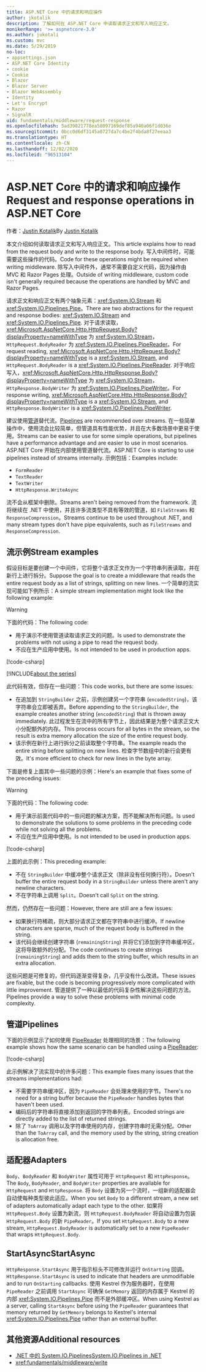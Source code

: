 ```yaml
---
title: ASP.NET Core 中的请求和响应操作
author: jkotalik
description: 了解如何在 ASP.NET Core 中读取请求正文和写入响应正文。
monikerRange: '>= aspnetcore-3.0'
ms.author: jukotali
ms.custom: mvc
ms.date: 5/29/2019
no-loc:
- appsettings.json
- ASP.NET Core Identity
- cookie
- Cookie
- Blazor
- Blazor Server
- Blazor WebAssembly
- Identity
- Let's Encrypt
- Razor
- SignalR
uid: fundamentals/middleware/request-response
ms.openlocfilehash: 5ad39821778ea58097169def85a940a06f1d036e
ms.sourcegitcommit: 0bcc0d6df3145a0727da7c4be2f4bda8f27eeaa3
ms.translationtype: HT
ms.contentlocale: zh-CN
ms.lasthandoff: 12/02/2020
ms.locfileid: "96513104"
---
```

# <a name="request-and-response-operations-in-aspnet-core"></a><span data-ttu-id="d4da3-103">ASP.NET Core 中的请求和响应操作</span><span class="sxs-lookup"><span data-stu-id="d4da3-103">Request and response operations in ASP.NET Core</span></span>

<span data-ttu-id="d4da3-104">作者：[Justin Kotalik](https://github.com/jkotalik)</span><span class="sxs-lookup"><span data-stu-id="d4da3-104">By [Justin Kotalik](https://github.com/jkotalik)</span></span>

<span data-ttu-id="d4da3-105">本文介绍如何读取请求正文和写入响应正文。</span><span class="sxs-lookup"><span data-stu-id="d4da3-105">This article explains how to read from the request body and write to the response body.</span></span> <span data-ttu-id="d4da3-106">写入中间件时，可能需要这些操作的代码。</span><span class="sxs-lookup"><span data-stu-id="d4da3-106">Code for these operations might be required when writing middleware.</span></span> <span data-ttu-id="d4da3-107">除写入中间件外，通常不需要自定义代码，因为操作由 MVC 和 Razor Pages 处理。</span><span class="sxs-lookup"><span data-stu-id="d4da3-107">Outside of writing middleware, custom code isn't generally required because the operations are handled by MVC and Razor Pages.</span></span>

<span data-ttu-id="d4da3-108">请求正文和响应正文有两个抽象元素：<xref:System.IO.Stream> 和 <xref:System.IO.Pipelines.Pipe>。</span><span class="sxs-lookup"><span data-stu-id="d4da3-108">There are two abstractions for the request and response bodies: <xref:System.IO.Stream> and <xref:System.IO.Pipelines.Pipe>.</span></span> <span data-ttu-id="d4da3-109">对于请求读取，<xref:Microsoft.AspNetCore.Http.HttpRequest.Body?displayProperty=nameWithType> 为 <xref:System.IO.Stream>，`HttpRequest.BodyReader` 为 <xref:System.IO.Pipelines.PipeReader>。</span><span class="sxs-lookup"><span data-stu-id="d4da3-109">For request reading, <xref:Microsoft.AspNetCore.Http.HttpRequest.Body?displayProperty=nameWithType> is a <xref:System.IO.Stream>, and `HttpRequest.BodyReader` is a <xref:System.IO.Pipelines.PipeReader>.</span></span> <span data-ttu-id="d4da3-110">对于响应写入，<xref:Microsoft.AspNetCore.Http.HttpResponse.Body?displayProperty=nameWithType> 为 <xref:System.IO.Stream>，`HttpResponse.BodyWriter` 为 <xref:System.IO.Pipelines.PipeWriter>。</span><span class="sxs-lookup"><span data-stu-id="d4da3-110">For response writing, <xref:Microsoft.AspNetCore.Http.HttpResponse.Body?displayProperty=nameWithType> is a <xref:System.IO.Stream>, and `HttpResponse.BodyWriter` is a <xref:System.IO.Pipelines.PipeWriter>.</span></span>

<span data-ttu-id="d4da3-111">建议使用[管道](/dotnet/standard/io/pipelines)替代流。</span><span class="sxs-lookup"><span data-stu-id="d4da3-111">[Pipelines](/dotnet/standard/io/pipelines) are recommended over streams.</span></span> <span data-ttu-id="d4da3-112">在一些简单操作中，使用流会比较简单，但管道具有性能优势，并且在大多数场景中更易于使用。</span><span class="sxs-lookup"><span data-stu-id="d4da3-112">Streams can be easier to use for some simple operations, but pipelines have a performance advantage and are easier to use in most scenarios.</span></span> <span data-ttu-id="d4da3-113">ASP.NET Core 开始在内部使用管道替代流。</span><span class="sxs-lookup"><span data-stu-id="d4da3-113">ASP.NET Core is starting to use pipelines instead of streams internally.</span></span> <span data-ttu-id="d4da3-114">示例包括：</span><span class="sxs-lookup"><span data-stu-id="d4da3-114">Examples include:</span></span>

* `FormReader`
* `TextReader`
* `TextWriter`
* `HttpResponse.WriteAsync`

<span data-ttu-id="d4da3-115">流不会从框架中删除。</span><span class="sxs-lookup"><span data-stu-id="d4da3-115">Streams aren't being removed from the framework.</span></span> <span data-ttu-id="d4da3-116">流将继续在 .NET 中使用，并且许多流类型不具有等效的管道，如 `FileStreams` 和 `ResponseCompression`。</span><span class="sxs-lookup"><span data-stu-id="d4da3-116">Streams continue to be used throughout .NET, and many stream types don't have pipe equivalents, such as `FileStreams` and `ResponseCompression`.</span></span>

## <a name="stream-examples"></a><span data-ttu-id="d4da3-117">流示例</span><span class="sxs-lookup"><span data-stu-id="d4da3-117">Stream examples</span></span>

<!-- see "fundamentals\middleware\request-response\static\TestPipes.JPG for testing sample -->

<span data-ttu-id="d4da3-118">假设目标是要创建一个中间件，它将整个请求正文作为一个字符串列表读取，并在新行上进行拆分。</span><span class="sxs-lookup"><span data-stu-id="d4da3-118">Suppose the goal is to create a middleware that reads the entire request body as a list of strings, splitting on new lines.</span></span> <span data-ttu-id="d4da3-119">一个简单的流实现可能如下例所示：</span><span class="sxs-lookup"><span data-stu-id="d4da3-119">A simple stream implementation might look like the following example:</span></span>

> [!WARNING]
> <span data-ttu-id="d4da3-120">下面的代码：</span><span class="sxs-lookup"><span data-stu-id="d4da3-120">The following code:</span></span>
> * <span data-ttu-id="d4da3-121">用于演示不使用管道读取请求正文的问题。</span><span class="sxs-lookup"><span data-stu-id="d4da3-121">Is used to demonstrate the problems with not using a pipe to read the request body.</span></span>
> * <span data-ttu-id="d4da3-122">不应在生产应用中使用。</span><span class="sxs-lookup"><span data-stu-id="d4da3-122">Is not intended to be used in production apps.</span></span>

[!code-csharp[](request-response/samples/3.x/RequestResponseSample/Startup.cs?name=GetListOfStringsFromStream)]

[!INCLUDE[about the series](~/includes/code-comments-loc.md)]

<span data-ttu-id="d4da3-123">此代码有效，但存在一些问题：</span><span class="sxs-lookup"><span data-stu-id="d4da3-123">This code works, but there are some issues:</span></span>

* <span data-ttu-id="d4da3-124">在追加到 `StringBuilder` 之前，示例创建另一个字符串 (`encodedString`)，该字符串会立即被丢弃。</span><span class="sxs-lookup"><span data-stu-id="d4da3-124">Before appending to the `StringBuilder`, the example creates another string (`encodedString`) that is thrown away immediately.</span></span> <span data-ttu-id="d4da3-125">此过程发生在流中的所有字节上，因此结果是为整个请求正文大小分配额外的内存。</span><span class="sxs-lookup"><span data-stu-id="d4da3-125">This process occurs for all bytes in the stream, so the result is extra memory allocation the size of the entire request body.</span></span>
* <span data-ttu-id="d4da3-126">该示例在新行上进行拆分之前读取整个字符串。</span><span class="sxs-lookup"><span data-stu-id="d4da3-126">The example reads the entire string before splitting on new lines.</span></span> <span data-ttu-id="d4da3-127">检查字节数组中的新行会更有效。</span><span class="sxs-lookup"><span data-stu-id="d4da3-127">It's more efficient to check for new lines in the byte array.</span></span>

<span data-ttu-id="d4da3-128">下面是修复上面其中一些问题的示例：</span><span class="sxs-lookup"><span data-stu-id="d4da3-128">Here's an example that fixes some of the preceding issues:</span></span>

> [!WARNING]
> <span data-ttu-id="d4da3-129">下面的代码：</span><span class="sxs-lookup"><span data-stu-id="d4da3-129">The following code:</span></span>
> * <span data-ttu-id="d4da3-130">用于演示前面代码中的一些问题的解决方案，而不能解决所有问题。</span><span class="sxs-lookup"><span data-stu-id="d4da3-130">Is used to demonstrate the solutions to some problems in the preceding code while not solving all the problems.</span></span>
> * <span data-ttu-id="d4da3-131">不应在生产应用中使用。</span><span class="sxs-lookup"><span data-stu-id="d4da3-131">Is not intended to be used in production apps.</span></span>

[!code-csharp[](request-response/samples/3.x/RequestResponseSample/Startup.cs?name=GetListOfStringsFromStreamMoreEfficient)]

<span data-ttu-id="d4da3-132">上面的此示例：</span><span class="sxs-lookup"><span data-stu-id="d4da3-132">This preceding example:</span></span>

* <span data-ttu-id="d4da3-133">不在 `StringBuilder` 中缓冲整个请求正文（除非没有任何换行符）。</span><span class="sxs-lookup"><span data-stu-id="d4da3-133">Doesn't buffer the entire request body in a `StringBuilder` unless there aren't any newline characters.</span></span>
* <span data-ttu-id="d4da3-134">不在字符串上调用 `Split`。</span><span class="sxs-lookup"><span data-stu-id="d4da3-134">Doesn't call `Split` on the string.</span></span>

<span data-ttu-id="d4da3-135">然而，仍然存在一些问题：</span><span class="sxs-lookup"><span data-stu-id="d4da3-135">However, there are still are a few issues:</span></span>

* <span data-ttu-id="d4da3-136">如果换行符稀疏，则大部分请求正文都在字符串中进行缓冲。</span><span class="sxs-lookup"><span data-stu-id="d4da3-136">If newline characters are sparse, much of the request body is buffered in the string.</span></span>
* <span data-ttu-id="d4da3-137">该代码会继续创建字符串 (`remainingString`) 并将它们添加到字符串缓冲区，这将导致额外的分配。</span><span class="sxs-lookup"><span data-stu-id="d4da3-137">The code continues to create strings (`remainingString`) and adds them to the string buffer, which results in an extra allocation.</span></span>

<span data-ttu-id="d4da3-138">这些问题是可修复的，但代码逐渐变得复杂，几乎没有什么改进。</span><span class="sxs-lookup"><span data-stu-id="d4da3-138">These issues are fixable, but the code is becoming progressively more complicated with little improvement.</span></span> <span data-ttu-id="d4da3-139">管道提供了一种以最低的代码复杂性解决这些问题的方法。</span><span class="sxs-lookup"><span data-stu-id="d4da3-139">Pipelines provide a way to solve these problems with minimal code complexity.</span></span>

## <a name="pipelines"></a><span data-ttu-id="d4da3-140">管道</span><span class="sxs-lookup"><span data-stu-id="d4da3-140">Pipelines</span></span>

<span data-ttu-id="d4da3-141">下面的示例显示了如何使用 [PipeReader](/dotnet/standard/io/pipelines#pipe) 处理相同的场景：</span><span class="sxs-lookup"><span data-stu-id="d4da3-141">The following example shows how the same scenario can be handled using a [PipeReader](/dotnet/standard/io/pipelines#pipe):</span></span>

[!code-csharp[](request-response/samples/3.x/RequestResponseSample/Startup.cs?name=GetListOfStringFromPipe)]

<span data-ttu-id="d4da3-142">此示例解决了流实现中的许多问题：</span><span class="sxs-lookup"><span data-stu-id="d4da3-142">This example fixes many issues that the streams implementations had:</span></span>

* <span data-ttu-id="d4da3-143">不需要字符串缓冲区，因为 `PipeReader` 会处理未使用的字节。</span><span class="sxs-lookup"><span data-stu-id="d4da3-143">There's no need for a string buffer because the `PipeReader` handles bytes that haven't been used.</span></span>
* <span data-ttu-id="d4da3-144">编码后的字符串将直接添加到返回的字符串列表。</span><span class="sxs-lookup"><span data-stu-id="d4da3-144">Encoded strings are directly added to the list of returned strings.</span></span>
* <span data-ttu-id="d4da3-145">除了 `ToArray` 调用以及字符串使用的内存，创建字符串时无需分配。</span><span class="sxs-lookup"><span data-stu-id="d4da3-145">Other than the `ToArray` call, and the memory used by the string, string creation is allocation free.</span></span>

## <a name="adapters"></a><span data-ttu-id="d4da3-146">适配器</span><span class="sxs-lookup"><span data-stu-id="d4da3-146">Adapters</span></span>

<span data-ttu-id="d4da3-147">`Body`、`BodyReader` 和 `BodyWriter` 属性可用于 `HttpRequest` 和 `HttpResponse`。</span><span class="sxs-lookup"><span data-stu-id="d4da3-147">The `Body`, `BodyReader`, and `BodyWriter` properties are available for `HttpRequest` and `HttpResponse`.</span></span> <span data-ttu-id="d4da3-148">将 `Body` 设置为另一个流时，一组新的适配器会自动使每种类型彼此适应。</span><span class="sxs-lookup"><span data-stu-id="d4da3-148">When you set `Body` to a different stream, a new set of adapters automatically adapt each type to the other.</span></span> <span data-ttu-id="d4da3-149">如果将 `HttpRequest.Body` 设置为新流，则 `HttpRequest.BodyReader` 将自动设置为包装 `HttpRequest.Body` 的新 `PipeReader`。</span><span class="sxs-lookup"><span data-stu-id="d4da3-149">If you set `HttpRequest.Body` to a new stream, `HttpRequest.BodyReader` is automatically set to a new `PipeReader` that wraps `HttpRequest.Body`.</span></span>

## <a name="startasync"></a><span data-ttu-id="d4da3-150">StartAsync</span><span class="sxs-lookup"><span data-stu-id="d4da3-150">StartAsync</span></span>

<span data-ttu-id="d4da3-151">`HttpResponse.StartAsync` 用于指示标头不可修改并运行 `OnStarting` 回调。</span><span class="sxs-lookup"><span data-stu-id="d4da3-151">`HttpResponse.StartAsync` is used to indicate that headers are unmodifiable and to run `OnStarting` callbacks.</span></span> <span data-ttu-id="d4da3-152">使用 Kestrel 作为服务器时，在使用 `PipeReader` 之前调用 `StartAsync` 可确保 `GetMemory` 返回的内存属于 Kestrel 的内部 <xref:System.IO.Pipelines.Pipe> 而不是外部缓冲区。</span><span class="sxs-lookup"><span data-stu-id="d4da3-152">When using Kestrel as a server, calling `StartAsync` before using the `PipeReader` guarantees that memory returned by `GetMemory` belongs to Kestrel's internal <xref:System.IO.Pipelines.Pipe> rather than an external buffer.</span></span>

## <a name="additional-resources"></a><span data-ttu-id="d4da3-153">其他资源</span><span class="sxs-lookup"><span data-stu-id="d4da3-153">Additional resources</span></span>

* [<span data-ttu-id="d4da3-154">.NET 中的 System.IO.Pipelines</span><span class="sxs-lookup"><span data-stu-id="d4da3-154">System.IO.Pipelines in .NET</span></span>](/dotnet/standard/io/pipelines)
* <xref:fundamentals/middleware/write>

<!-- Test with Postman or other tool. See image in static directory. -->
